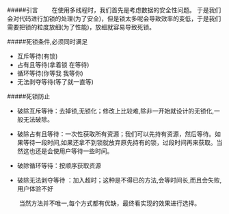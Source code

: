 #####引言
　　在使用多线程时，我们首先是考虑数据的安全性问题。 于是我们会对代码进行加锁的处理(为了安全)，但是锁太多呢会导致效率的变低，于是我们需要把锁的粒度放细(为了性能)，放细就容易导致死锁。

#####死锁条件,必须同时满足
 - 互斥等待(有锁)  
 - 占有且等待(拿着锁 在等待)  
 - 循环等待(你等我 我等你)
 - 无法剥夺等待(等了就一直等)

#####死锁防止 

 - 破除互斥等待：去掉锁,无锁化；修改上比较难,除非一开始就设计的无锁化,一般无法破除。

 - 破除占有且等待：一次性获取所有资源；我们可以先持有资源，然后等待。如果等待一段时间,如果还拿不到锁就放弃原先持有的锁，过段时间再来获取。当然这也还是会使用户等待一些时间。

 - 破除循环等待：按顺序获取资源
 
 - 破除无法剥夺等待 ：加入超时；这种是不得已的方法,会等时间长,而且会失败,用户体验不好
 
　　当然方法并不唯一,每个方式都有优缺，最终看实现的效果进行选择。
